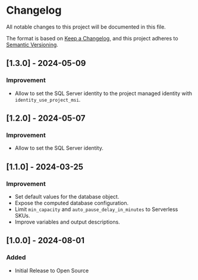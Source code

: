 <!-- markdownlint-disable-file MD024 MD041 -->
# Changelog

All notable changes to this project will be documented in this file.

The format is based on [Keep a Changelog](https://keepachangelog.com/en/1.0.0/),
and this project adheres to [Semantic Versioning](https://semver.org/spec/v2.0.0.html).

## [1.3.0] - 2024-05-09

### Improvement

- Allow to set the SQL Server identity to the project managed identity with `identity_use_project_msi`.

## [1.2.0] - 2024-05-07

### Improvement

- Allow to set the SQL Server identity.

## [1.1.0] - 2024-03-25

### Improvement

- Set default values for the database object.
- Expose the computed database configuration.
- Limit `min_capacity` and `auto_pause_delay_in_minutes` to Serverless SKUs.
- Improve variables and output descriptions.

## [1.0.0] - 2024-08-01

### Added

- Initial Release to Open Source
